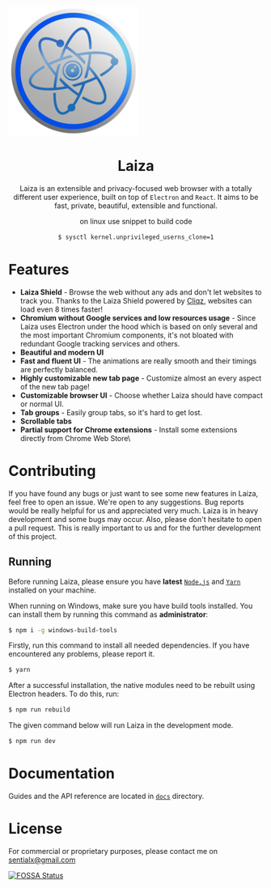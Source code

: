 <p align="center">
 <p>
  <a href="https://yamitec.com"><img src="static/icons/icon.png" width="256"></a>
</p>

<div align="center">
  <h1>Laiza</h1>

Laiza is an extensible and privacy-focused web browser with a totally different user experience, built on top of `Electron` and `React`. It aims to be fast, private, beautiful, extensible and functional.

on linux use snippet to build code
```bash
$ sysctl kernel.unprivileged_userns_clone=1
```
</div>

# Features

- **Laiza Shield** - Browse the web without any ads and don't let websites to track you. Thanks to the Laiza Shield powered by [Cliqz](https://github.com/cliqz-oss/adblocker), websites can load even 8 times faster!
- **Chromium without Google services and low resources usage** - Since Laiza uses Electron under the hood which is based on only several and the most important Chromium components, it's not bloated with redundant Google tracking services and others.
- **Beautiful and modern UI**
- **Fast and fluent UI** - The animations are really smooth and their timings are perfectly balanced.
- **Highly customizable new tab page** - Customize almost an every aspect of the new tab page!
- **Customizable browser UI** - Choose whether Laiza should have compact or normal UI.
- **Tab groups** - Easily group tabs, so it's hard to get lost.
- **Scrollable tabs**
- **Partial support for Chrome extensions** - Install some extensions directly from Chrome Web Store\

# Contributing

If you have found any bugs or just want to see some new features in Laiza, feel free to open an issue. We're open to any suggestions. Bug reports would be really helpful for us and appreciated very much. Laiza is in heavy development and some bugs may occur. Also, please don't hesitate to open a pull request. This is really important to us and for the further development of this project.

## Running

Before running Laiza, please ensure you have **latest** [`Node.js`](https://nodejs.org/en/) and [`Yarn`](https://classic.yarnpkg.com/en/docs/install/#windows-stable) installed on your machine.

When running on Windows, make sure you have build tools installed. You can install them by running this command as **administrator**:

```bash
$ npm i -g windows-build-tools
```

Firstly, run this command to install all needed dependencies. If you have encountered any problems, please report it.

```bash
$ yarn
```

After a successful installation, the native modules need to be rebuilt using Electron headers. To do this, run:

```bash
$ npm run rebuild
```

The given command below will run Laiza in the development mode.

```bash
$ npm run dev
```

# Documentation

Guides and the API reference are located in [`docs`](docs) directory.

# License

For commercial or proprietary purposes, please contact me on sentialx@gmail.com

[![FOSSA Status](https://app.fossa.io/api/projects/git%2Bgithub.com%2FLaiza%2FLaiza.svg?type=large)](https://app.fossa.io/projects/git%2Bgithub.com%2FLaiza%2FLaiza?ref=badge_large)
